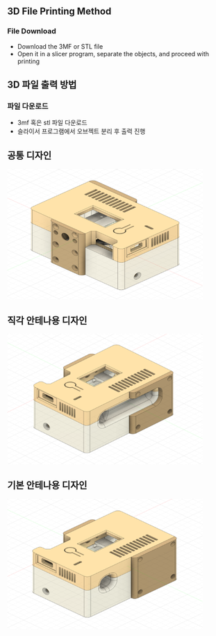 ## 3D File Printing Method

### File Download

* Download the 3MF or STL file
* Open it in a slicer program, separate the objects, and proceed with printing


## 3D 파일 출력 방법

### 파일 다운로드
- 3mf 혹은 stl 파일 다운로드
- 슬라이서 프로그램에서 오브젝트 분리 후 출력 진행

## 공통 디자인
<img src="./images/3d/TALLY-NODE-base.png" width="450px" height="300px" alt="TALLY-NODE-base"></img><br/>

## 직각 안테나용 디자인
<img src="./images/3d/TALLY-NODE-wave.png" width="450px" height="300px" alt="TALLY-NODE-wave"></img><br/>

## 기본 안테나용 디자인
<img src="./images/3d/TALLY-NODE-flat.png" width="450px" height="300px" alt="TALLY-NODE-flat"></img><br/>
